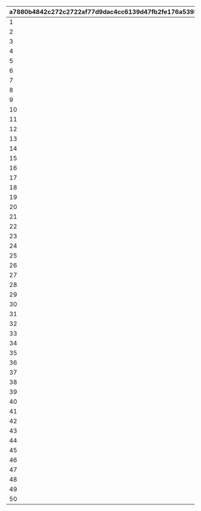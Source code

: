 |a7880b4842c272c2722af77d9dac4cc6139d47fb2fe176a5395d0bf9ce92fe50|15fc94ea905c5c82ca0c25bc87b3b9b47ee0911814772e85cacda80cc3db00c0|a8be015a19f275d11be24debb58e4079a2f6bee611b64ef3a35b249ca37891f3|310e818191e9dec6e88f6309b42cb1532c37a5aa385bc444052741fbdabb68b3|7c5a54d08c0920234214b7847e5d90f497d6d4c3c68b263ef0ad1c4cae7be4f2|455673b1763f7d75cd4828021f98c0d4a3e2948133ecec6ad63ca4a808457963|cb4f332b429a3002df97c7b04753ef09d44551c7674d2dfa64abb7f806175fde|d279d27a472aa0a917761126703fa659354c0ad351d8ed9e0e4723038f37b683|0c657431196267915d3a963b2d2f1e49a29ea8f2e12617476c32cd1cb3a9aae2|c933b8874c4c6ccb3b40f152f22dcbd423ce7c98ac671f5f082ce232e08f4267|f8f00836ea03e7fb5220758710493d950ba37caec4827e491f2bb88497d08520|
| --- | --- | --- | --- | --- | --- | --- | --- | --- | --- | --- |
|1|283001001|8|91002|10|2|25021|8|2|25013|31|
|2|283001002|8|91002|10|2|25021|8|2|25013|31|
|3|283001003|8|91002|10|2|25021|8|2|25013|32|
|4|283001004|8|91002|10|2|25021|8|2|25013|32|
|5|283001005|8|91002|10|2|25021|8|2|25013|33|
|6|283001006|8|91002|10|2|25021|9|2|25013|33|
|7|283001007|8|91002|10|2|25021|9|2|25013|34|
|8|283001008|8|91002|10|2|25021|9|2|25013|35|
|9|283001009|8|91002|10|2|25021|9|2|25013|35|
|10|283001010|8|91002|30|2|25021|10|2|25013|37|
|11|283001011|8|91002|10|2|25021|10|2|25013|41|
|12|283001012|8|91002|10|2|25021|11|2|25013|43|
|13|283001013|8|91002|10|2|25021|11|2|25013|46|
|14|283001014|8|91002|10|2|25021|12|2|25013|48|
|15|283001015|8|91002|10|2|25021|12|2|25013|50|
|16|283001016|8|91002|10|2|25021|13|2|25013|53|
|17|283001017|8|91002|10|2|25021|14|2|25013|55|
|18|283001018|8|91002|10|2|25021|14|2|25013|58|
|19|283001019|8|91002|10|2|25021|15|2|25013|60|
|20|283001020|8|91002|30|2|25021|15|2|25013|62|
|21|283001021|8|91002|10|2|25021|16|2|25013|68|
|22|283001022|8|91002|10|2|25021|16|2|25013|70|
|23|283001023|8|91002|10|2|25021|16|2|25013|72|
|24|283001024|8|91002|10|2|25021|17|2|25013|75|
|25|283001025|8|91002|10|2|25021|18|2|25013|77|
|26|283001026|8|91002|10|2|25021|18|2|25013|79|
|27|283001027|8|91002|10|2|25021|19|2|25013|82|
|28|283001028|8|91002|10|2|25021|19|2|25013|84|
|29|283001029|8|91002|10|2|25021|19|2|25013|86|
|30|283001030|8|91002|30|2|25021|20|2|25013|89|
|31|283001031|8|91002|10|2|25021|20|2|25013|94|
|32|283001032|8|91002|10|2|25021|21|2|25013|96|
|33|283001033|8|91002|10|2|25021|21|2|25013|99|
|34|283001034|8|91002|10|2|25021|22|2|25013|101|
|35|283001035|8|91002|10|2|25021|22|2|25013|103|
|36|283001036|8|91002|10|2|25021|23|2|25013|106|
|37|283001037|8|91002|10|2|25021|23|2|25013|108|
|38|283001038|8|91002|10|2|25021|24|2|25013|111|
|39|283001039|8|91002|10|2|25021|25|2|25013|113|
|40|283001040|8|91002|30|2|25021|25|2|25013|115|
|41|283001041|8|91002|10|2|25021|26|2|25013|121|
|42|283001042|8|91002|10|2|25021|27|2|25013|123|
|43|283001043|8|91002|10|2|25021|28|2|25013|125|
|44|283001044|8|91002|10|2|25021|28|2|25013|128|
|45|283001045|8|91002|10|2|25021|29|2|25013|130|
|46|283001046|8|91002|10|2|25021|30|2|25013|132|
|47|283001047|8|91002|10|2|25021|30|2|25013|135|
|48|283001048|8|91002|10|2|25021|31|2|25013|137|
|49|283001049|8|91002|10|2|25021|31|2|25013|139|
|50|283001050|8|91002|30|2|25021|31|2|25013|142|